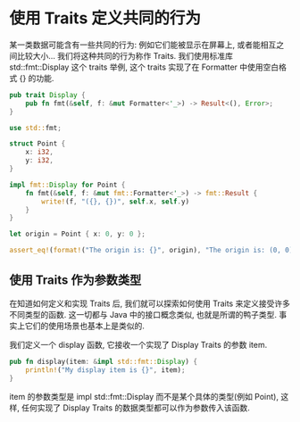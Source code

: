 # 使用 Traits 定义共同的行为

某一类数据可能含有一些共同的行为: 例如它们能被显示在屏幕上, 或者能相互之间比较大小… 我们将这种共同的行为称作 Traits. 我们使用标准库 std::fmt::Display 这个 traits 举例, 这个 traits 实现了在 Formatter 中使用空白格式 {} 的功能.

```rust
pub trait Display {
    pub fn fmt(&self, f: &mut Formatter<'_>) -> Result<(), Error>;
}

```

```rust
use std::fmt;

struct Point {
    x: i32,
    y: i32,
}

impl fmt::Display for Point {
    fn fmt(&self, f: &mut fmt::Formatter<'_>) -> fmt::Result {
        write!(f, "({}, {})", self.x, self.y)
    }
}

let origin = Point { x: 0, y: 0 };

assert_eq!(format!("The origin is: {}", origin), "The origin is: (0, 0)");
```

## 使用 Traits 作为参数类型

在知道如何定义和实现 Traits 后, 我们就可以探索如何使用 Traits 来定义接受许多不同类型的函数. 这一切都与 Java 中的接口概念类似, 也就是所谓的鸭子类型. 事实上它们的使用场景也基本上是类似的.

我们定义一个 display 函数, 它接收一个实现了 Display Traits 的参数 item.

```rust
pub fn display(item: &impl std::fmt::Display) {
    println!("My display item is {}", item);
}
```

item 的参数类型是 impl std::fmt::Display 而不是某个具体的类型(例如 Point), 这样, 任何实现了 Display Traits 的数据类型都可以作为参数传入该函数.
